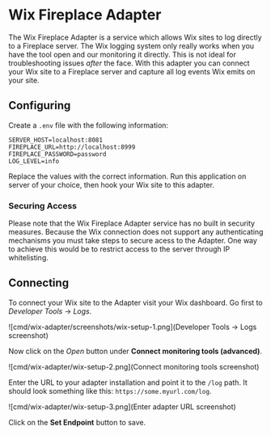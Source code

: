# Wix Fireplace Adapter

The Wix Fireplace Adapter is a service which allows Wix sites to log directly to a Fireplace server. The Wix logging system only really works when you have the tool open and our monitoring it directly. This is not ideal for troubleshooting issues *after* the face. With this adapter you can connect your Wix site to a Fireplace server and capture all log events Wix emits on your site.

## Configuring

Create a `.env` file with the following information:

```
SERVER_HOST=localhost:8081
FIREPLACE_URL=http://localhost:8999
FIREPLACE_PASSWORD=password
LOG_LEVEL=info
```
Replace the values with the correct information. Run this application on server of your choice, then hook your Wix site to this adapter. 

### Securing Access
Please note that the Wix Fireplace Adapter service has no built in security measures. Because the Wix connection does not support any authenticating mechanisms you must take steps to secure acess to the Adapter. One way to achieve this would be to restrict access to the server through IP whitelisting.

## Connecting

To connect your Wix site to the Adapter visit your Wix dashboard. Go first to *Developer Tools* -> *Logs*.

![cmd/wix-adapter/screenshots/wix-setup-1.png](Developer Tools -> Logs screenshot)

Now click on the *Open* button under **Connect monitoring tools (advanced)**.

![cmd/wix-adapter/wix-setup-2.png](Connect monitoring tools screenshot)

Enter the URL to your adapter installation and point it to the `/log` path. It should look something like this: `https://some.myurl.com/log`.

![cmd/wix-adapter/wix-setup-3.png](Enter adapter URL screenshot)

Click on the **Set Endpoint** button to save. 
